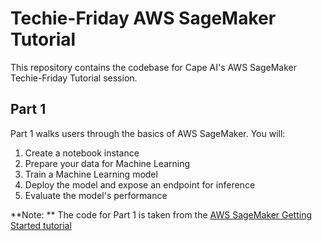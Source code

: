# Techie-Friday AWS SageMaker Tutorial
This repository contains the codebase for Cape AI's AWS SageMaker Techie-Friday Tutorial session.

## Part 1
Part 1 walks users through the basics of AWS SageMaker. You will:
1. Create a notebook instance
2. Prepare your data for Machine Learning
3. Train a Machine Learning model
4. Deploy the model and expose an endpoint for inference
5. Evaluate the model's performance

**Note: ** The code for Part 1 is taken from the [AWS SageMaker Getting Started tutorial](https://aws.amazon.com/getting-started/hands-on/build-train-deploy-machine-learning-model-sagemaker/)
 